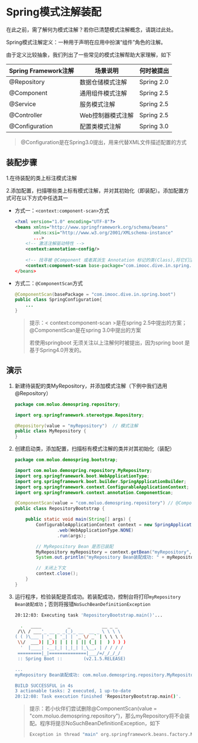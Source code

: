 # Spring模式注解装配

在此之前，需了解何为模式注解？若你已清楚模式注解概念，请跳过此处。

Spring模式注解定义：一种用于声明在应用中扮演“组件”角色的注解。

由于定义比较抽象，我们列出了一些常见的模式注解帮助大家理解，如下

| Spring Framework注解 | 场景说明          | 何时被提出 |
| -------------------- | ----------------- | ---------- |
| @Repository          | 数据仓储模式注解  | Spring 2.0 |
| @Component           | 通用组件模式注解  | Spring 2.5 |
| @Service             | 服务模式注解      | Spring 2.5 |
| @Controller          | Web控制器模式注解 | Spring 2.5 |
| @Configuration       | 配置类模式注解    | Spring 3.0 |

> @Configuration是在Spring3.0提出，用来代替XML文件描述配置的方式

## 装配步骤

1.在待装配的类上标注模式注解

2.添加配置，扫描哪些类上标有模式注解，并对其初始化（即装配）。添加配置方式可在以下方式中任选其一

- 方式一：`<context:component-scan>`方式

  ```xml
  <?xml version="1.0" encoding="UTF-8"?>
  <beans xmlns="http://www.springframework.org/schema/beans"
         xmlns:xsi="http://www.w3.org/2001/XMLschema-instance"
         ...>
      <!-- 激活注解驱动特性 -->
      <context:annotation-config/>
      
      <!-- 找寻被 @Component 或者其派生 Annotation 标记的类(Class),将它们注册为Spring Bean -->
      <context:component-scan base-package="com.imooc.dive.in.spring.boot"
  </beans>
  ```

- 方式二：`@ComponentScan`方式

  ```java
  @ComponentScan(basePackage = "com.imooc.dive.in.spring.boot")
  public class SpringConfiguration{
      ...
  }
  ```

  > 提示：< context:component-scan >是在spring 2.5中提出的方案；@ComponentScan是在spring 3.0中提出的方案
  >
  > 若使用springboot 无须关注以上注解何时被提出，因为spring boot 是基于Spring4.0开发的。

## 演示

1. 新建待装配的类MyRepository，并添加模式注解（下例中我们选用@Repository）

   ```java
   package com.moluo.demospring.repository;
   
   import org.springframework.stereotype.Repository;
   
   @Repository(value = "myRepository")  // 模式注解
   public class MyRepository {
   }
   ```

2. 创建启动类，添加配置，扫描标有模式注解的类并对其初始化（装配）

   ```java
   package com.moluo.demospring.bootstrap;
   
   import com.moluo.demospring.repository.MyRepository;
   import org.springframework.boot.WebApplicationType;
   import org.springframework.boot.builder.SpringApplicationBuilder;
   import org.springframework.context.ConfigurableApplicationContext;
   import org.springframework.context.annotation.ComponentScan;
   
   @ComponentScan(value = "com.moluo.demospring.repository") // @ComponentScan方式 
   public class RepositoryBootstrap {
   
       public static void main(String[] args) {
           ConfigurableApplicationContext context = new SpringApplicationBuilder(RepositoryBootstrap.class)
                   .web(WebApplicationType.NONE)
                   .run(args);
   
           // MyRepository Bean 是否已装配
           MyRepository myRepository = context.getBean("myRepository", MyRepository.class);
           System.out.println("myRepository Bean装配成功: " + myRepository);
   
           // 关闭上下文
           context.close();
       }
   }
   ```

3. 运行程序，检验装配是否成功。若装配成功，控制台将打印`myRepository Bean装配成功`；否则将报错`NoSuchBeanDefinitionException`

   ```bash
   20:12:03: Executing task 'RepositoryBootstrap.main()'...
   
     .   ____          _            __ _ _
    /\\ / ___'_ __ _ _(_)_ __  __ _ \ \ \ \
   ( ( )\___ | '_ | '_| | '_ \/ _` | \ \ \ \
    \\/  ___)| |_)| | | | | || (_| |  ) ) ) )
     '  |____| .__|_| |_|_| |_\__, | / / / /
    =========|_|==============|___/=/_/_/_/
    :: Spring Boot ::        (v2.1.5.RELEASE)
   
   ...
   myRepository Bean装配成功: com.moluo.demospring.repository.MyRepository@11fc564b # 信息打印，说明myRepository装配成功
   
   BUILD SUCCESSFUL in 4s
   3 actionable tasks: 2 executed, 1 up-to-date
   20:12:08: Task execution finished 'RepositoryBootstrap.main()'.
   ```

   > 提示：若小伙伴们尝试删除@ComponentScan(value = "com.moluo.demospring.repository")，那么myRepository将不会装配。程序将提示NoSuchBeanDefinitionException，如下
   >
   > ```bash
   > Exception in thread "main" org.springframework.beans.factory.NoSuchBeanDefinitionException: No bean named 'myRepository' available
   > ```
